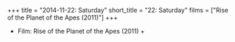 +++
title = "2014-11-22: Saturday"
short_title = "22: Saturday"
films = ["Rise of the Planet of the Apes (2011)"]
+++


* Film: Rise of the Planet of the Apes (2011) +
